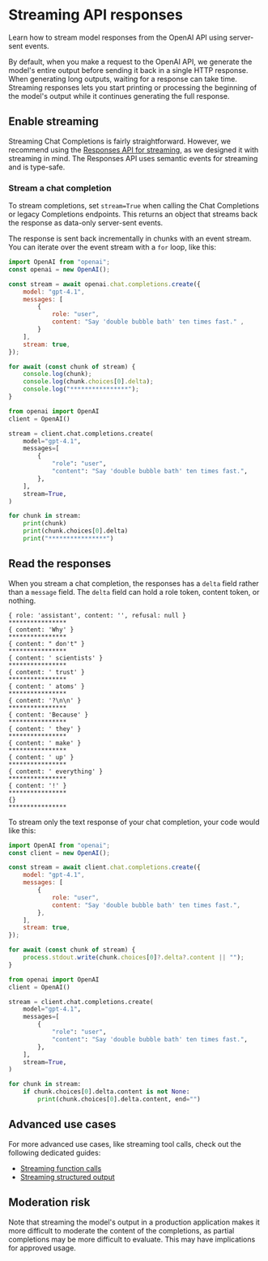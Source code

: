 Streaming API responses
=======================

Learn how to stream model responses from the OpenAI API using server-sent events.

By default, when you make a request to the OpenAI API, we generate the model's entire output before sending it back in a single HTTP response. When generating long outputs, waiting for a response can take time. Streaming responses lets you start printing or processing the beginning of the model's output while it continues generating the full response.

Enable streaming
----------------

Streaming Chat Completions is fairly straightforward. However, we recommend using the [Responses API for streaming](/docs/guides/streaming-responses?api-mode=responses), as we designed it with streaming in mind. The Responses API uses semantic events for streaming and is type-safe.

### Stream a chat completion

To stream completions, set `stream=True` when calling the Chat Completions or legacy Completions endpoints. This returns an object that streams back the response as data-only server-sent events.

The response is sent back incrementally in chunks with an event stream. You can iterate over the event stream with a `for` loop, like this:

```javascript
import OpenAI from "openai";
const openai = new OpenAI();

const stream = await openai.chat.completions.create({
    model: "gpt-4.1",
    messages: [
        {
            role: "user",
            content: "Say 'double bubble bath' ten times fast." ,
        }
    ],
    stream: true,
});

for await (const chunk of stream) {
    console.log(chunk);
    console.log(chunk.choices[0].delta);
    console.log("****************");
}
```

```python
from openai import OpenAI
client = OpenAI()

stream = client.chat.completions.create(
    model="gpt-4.1",
    messages=[
        {
            "role": "user",
            "content": "Say 'double bubble bath' ten times fast.",
        },
    ],
    stream=True,
)

for chunk in stream:
    print(chunk)
    print(chunk.choices[0].delta)
    print("****************")
```

Read the responses
------------------

When you stream a chat completion, the responses has a `delta` field rather than a `message` field. The `delta` field can hold a role token, content token, or nothing.

```text
{ role: 'assistant', content: '', refusal: null }
****************
{ content: 'Why' }
****************
{ content: " don't" }
****************
{ content: ' scientists' }
****************
{ content: ' trust' }
****************
{ content: ' atoms' }
****************
{ content: '?\n\n' }
****************
{ content: 'Because' }
****************
{ content: ' they' }
****************
{ content: ' make' }
****************
{ content: ' up' }
****************
{ content: ' everything' }
****************
{ content: '!' }
****************
{}
****************
```

To stream only the text response of your chat completion, your code would like this:

```javascript
import OpenAI from "openai";
const client = new OpenAI();

const stream = await client.chat.completions.create({
    model: "gpt-4.1",
    messages: [
        {
            role: "user",
            content: "Say 'double bubble bath' ten times fast.",
        },
    ],
    stream: true,
});

for await (const chunk of stream) {
    process.stdout.write(chunk.choices[0]?.delta?.content || "");
}
```

```python
from openai import OpenAI
client = OpenAI()

stream = client.chat.completions.create(
    model="gpt-4.1",
    messages=[
        {
            "role": "user",
            "content": "Say 'double bubble bath' ten times fast.",
        },
    ],
    stream=True,
)

for chunk in stream:
    if chunk.choices[0].delta.content is not None:
        print(chunk.choices[0].delta.content, end="")
```

Advanced use cases
------------------

For more advanced use cases, like streaming tool calls, check out the following dedicated guides:

*   [Streaming function calls](/docs/guides/function-calling#streaming)
*   [Streaming structured output](/docs/guides/structured-outputs#streaming)

Moderation risk
---------------

Note that streaming the model's output in a production application makes it more difficult to moderate the content of the completions, as partial completions may be more difficult to evaluate. This may have implications for approved usage.
